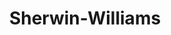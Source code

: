 ---
title: "Sherwin-Williams"
url: /quetzaltenango/sherwin-williams-avenida-la-independencia/
shop: pintura
---